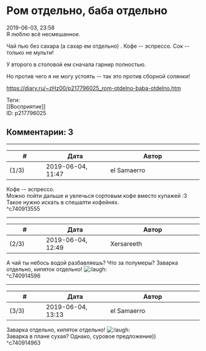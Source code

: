 Ром отдельно, баба отдельно
===========================

  
2019-06-03, 23:58  
 Я люблю всё несмешанное.   
   
 Чай пью без сахара (а сахар ем отдельно) . Кофе -- эспрессо. Сок -- только не мульти!   
   
 У второго в столовой ем сначала гарнир полностью.   
   
 Но против чего я не могу устоять -- так это против сборной солянки!   
  
<https://diary.ru/~zHz00/p217796025_rom-otdelno-baba-otdelno.htm>  
  
Теги:  
[[Восприятие]]  
ID: p217796025  


Комментарии: 3
--------------

  


---



|         #         |              Дата              |                     Автор                     |           ID           |
| --- | --- | --- | --- |
| (1/3) | 2019-06-04, 11:47 | el Samaerro | c740913555 |

  
  Кофе -- эспрессо.    
 Можно пойти дальше и увлечься сортовым кофе вместо купажей :3   
 Такое нужно искать в спешалти кофейнях.   
 ^c740913555

---



|         #         |              Дата              |                     Автор                     |           ID           |
| --- | --- | --- | --- |
| (2/3) | 2019-06-04, 12:49 | Xersareeth | c740914596 |

  
 А чай ты небось водой разбавляешь? Что за полумеры? Заварка отдельно, кипяток отдельно! ![:laugh:](http://static.diary.ru/picture/1126.gif)   
 ^c740914596

---



|         #         |              Дата              |                     Автор                     |           ID           |
| --- | --- | --- | --- |
| (3/3) | 2019-06-04, 13:13 | el Samaerro | c740914963 |

  
  Заварка отдельно, кипяток отдельно! ![:laugh:](http://static.diary.ru/picture/1126.gif)    
 Заварка в плане сухая? Однако, суровое предложение))   
 ^c740914963